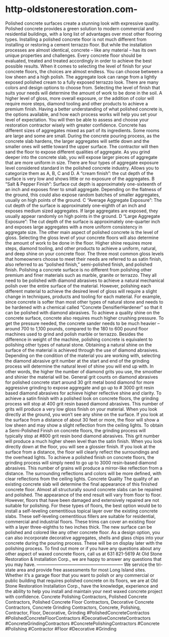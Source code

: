 # http-oldstonerestoration.com-
Polished concrete surfaces create a stunning look with expressive quality. Polished concrete provides a green solution to modern commercial and residential buildings, with a long list of advantages over most other flooring types.   Installing a polished concrete floor is not much different from installing or restoring a cement terrazzo floor. But while the installation processes are almost identical, concrete – like any material – has its own unique properties and challenges. Every concrete floor should be evaluated, treated and treated accordingly in order to achieve the best possible results.  When it comes to selecting the level of finish for your concrete floors, the choices are almost endless. You can choose between a low sheen and a high polish.   The aggregate look can range from a lightly exposed polished cream to a fully exposed terrazzo look.   There are many colors and design options to choose from.   Selecting the level of finish that suits your needs will determine the amount of work to be done in the soil. A higher level of gloss, more overall exposure, or the addition of color will require more steps, diamond tooling and other products to achieve a premium finish. Having a better understanding of what polished concrete is, the options available, and how each process works will help you set your level of expectation. You will then be able to assess and choose your restoration contractor wisely with greater confidence. Concrete has different sizes of aggregates mixed as part of its ingredients. Some rooms are large and some are small. During the concrete pouring process, as the concrete slab hardens, the larger aggregates will settle down and the smaller ones will settle toward the upper surface. The contractor will then sand the floor to expose different qualities of aggregate. As you grind deeper into the concrete slab, you will expose larger pieces of aggregate that are more uniform in size. There are four types of aggregate exposure level considered standard in the polished concrete industry. Allows you to categorize them as A, B, C and D.  A “cream finish”: the cut depth of the surface is very low and shows little or no exposure of the aggregates.   B “Salt &amp; Pepper Finish”: Surface cut depth is approximately one-sixteenth of an inch and exposes finer to small aggregate. Depending on the flatness of the ground, this could also expose random batches of smaller aggregates, usually on high points of the ground.   C “Average Aggregate Exposure”: The cut depth of the surface is approximately one-eighth of an inch and exposes medium sized aggregates. If large aggregates are exposed, they usually appear randomly on high points in the ground.   D “Large Aggregate Exposure”: The cut depth of the surface is approximately one-quarter inch and exposes large aggregates with a more uniform consistency in aggregate size.   The other main aspect of polished concrete is the level of gloss.  Selecting the gloss level of your concrete floors will also determine the amount of work to be done in the floor. Higher shine requires more steps, diamond tooling, and other products to achieve a uniform, natural, and deep shine on your concrete floor.  The three most common gloss levels that homeowners choose to meet their needs are referred to as satin finish, also referred to as “polished finish,” semi-polished finish, and polished finish.  Polishing a concrete surface is no different from polishing other premium and finer materials such as marble, granite or terrazzo. They all need to be polished with diamond abrasives to achieve a natural mechanical polish over the entire surface of the material.  However, polishing each different material to achieve the desired level of gloss will require a slight change in techniques, products and tooling for each material. For example, since concrete is softer than most other types of natural stone and needs to be hardened with a chemical called “Concrete DensifierHardener” so that it can be polished with diamond abrasives. To achieve a quality shine on the concrete surface, concrete also requires much higher crushing pressure. To get the pressure needed, the concrete sander needs to be much heavier – around 700 to 1,100 pounds, compared to the 180 to 600 pound floor machines used to grind and polish marble or terrazzo.  Besides the difference in weight of the machine, polishing concrete is equivalent to polishing other types of natural stone. Obtaining a natural shine on the surface of the material is achieved through the use of diamond abrasives.  Depending on the condition of the material you are working with, selecting the diamond abrasive grit number at the start and end of the grinding process will determine the natural level of shine you will end up with. In other words, the higher the number of diamond grits you use, the smoother and shinier the material will be.  General grit counts on diamond abrasives for polished concrete start around 30 grit metal bond diamond for more aggressive grinding to expose aggregate and go up to # 3000 grit resin based diamond abrasives for achieve higher reflective shine and clarity.  To achieve a satin finish with a polished look on concrete floors, the grinding process will stop at 400 grit resin based diamond abrasives. This number of grits will produce a very low gloss finish on your material. When you look directly at the ground, you won’t see any shine on the surface. If you look at the surface from a distance of about 30 feet or more, the floor will show a low sheen and may show a slight reflection from the ceiling lights.   To obtain a Semi-Polished Finish on concrete floors, the grinding process will typically stop at #800 grit resin bond diamond abrasives. This grit number will produce a much higher sheen level than the satin finish. When you look directly down at the floor, you will see a glossier finish. If you look at the surface from a distance, the floor will clearly reflect the surroundings and the overhead lights.   To achieve a polished finish on concrete floors, the grinding process will simply need to go up to 3000 resin-based diamond abrasives. This number of grains will produce a mirror-like reflection from a distance. The surrounding reflections and colors will be more defined, with clear reflections from the ceiling lights.   Concrete Quality  The quality of an existing concrete slab will determine the final appearance of this finished concrete floor.  Almost all structurally sound concrete slabs can be repaired and polished. The appearance of the end result will vary from floor to floor.  However, floors that have been damaged and extensively repaired are not suitable for polishing. For these types of floors, the best option would be to install a self-leveling cementitious topical layer over the existing concrete slabs.   These self-leveling cementitious fillers are suitable for residential, commercial and industrial floors. These trims can cover an existing floor with a layer three-eighths to two inches thick. The new surface can be polished and colored like any other concrete floor. As a design option, you can also incorporate decorative aggregates, shells and glass chips into your concrete during the pouring process. These will be on display later with the polishing process.  To find out more or if you have any questions about any other aspect of waxed concrete floors, call us at 631 821-5619  At Old Stone Restoration &amp; Installation Corp., we are happy to answer any questions that you may have.   ———————————————————–  We service the tri-state area and provide free assessments for most Long Island sites.  Whether it’s a garage floor that you want to polish or any commercial or public building that requires polished concrete on its floors, we are at Old Stone Restoration Installation Corp., have the knowledge, experience and the ability to help you install and maintain your next waxed concrete project with confidence.  Concrete Polishing Contractors, Polished Concrete Contractors, Polished Concrete Floor Contractors, Decorative Concrete Contractors, Concrete Grinding Contractors, Concrete, Polishing, Contractor, Floor, Decorative, Grinding  #PolishedConcreteContractos #PolishedConcreteFloorContractors #DecorativeConcreteContractors #ConcreteGrindingContractors  #ConcretePolishingContractors #Concrete #Polishing #Contractor #Floor #Decorative #Grinding

